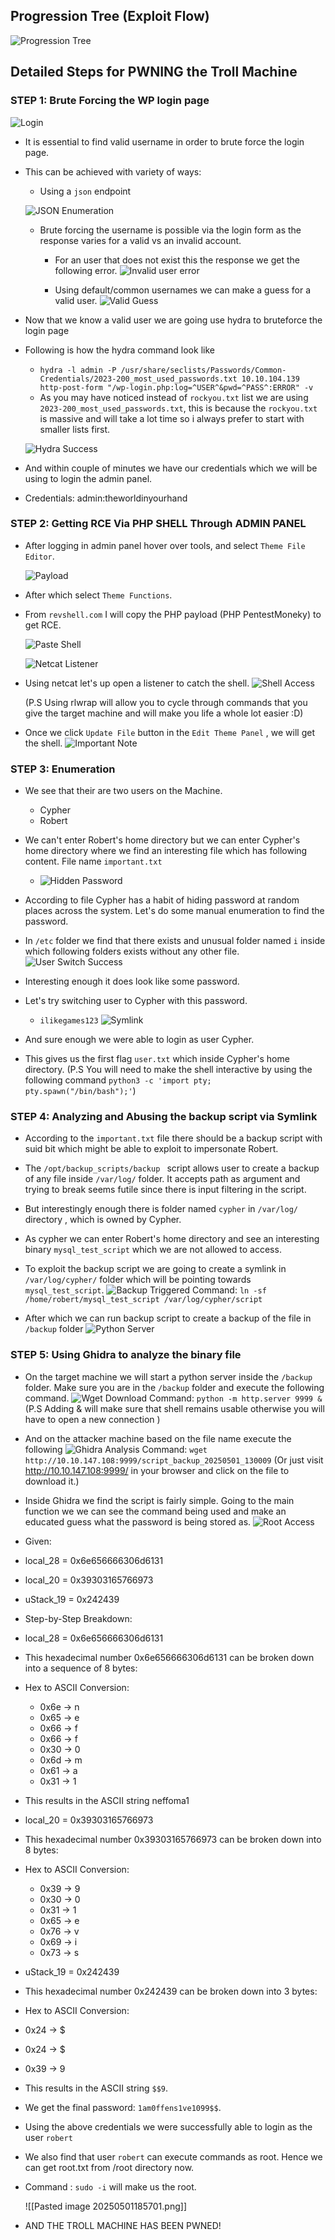 
## Progression Tree (Exploit Flow)

![Progression Tree](Assets/Pasted%20image%2020250501075251.png)


## Detailed Steps for PWNING the Troll Machine

### STEP 1: Brute Forcing the WP login page


![Login](Assets/Pasted%20image%2020250501081101.png)

- It is essential to find valid username in order to brute force the login page.
- This can be achieved with variety of ways: 
	
	- Using a `json` endpoint
	
    ![JSON Enumeration](Assets/Pasted%20image%2020250501081558.png)
	- Brute forcing the username is possible via the login form as the response varies for a valid vs an invalid account.
		- For an user that does not exist this the response we get the following error.
      ![Invalid user error](Assets/Pasted%20image%2020250501081824.png)

		- Using default/common usernames we can make a guess for a valid user.
      ![Valid Guess](Assets/Pasted%20image%2020250501082054.png)

- Now that we know a valid user we are going use hydra to bruteforce the login page
- Following is how the hydra command look like
	- `hydra -l admin -P /usr/share/seclists/Passwords/Common-Credentials/2023-200_most_used_passwords.txt 10.10.104.139 http-post-form "/wp-login.php:log=^USER^&pwd=^PASS^:ERROR" -v`
	- As you may have noticed instead of `rockyou.txt` list we are using `2023-200_most_used_passwords.txt`, this is because the `rockyou.txt` is massive and will take a lot time so i always prefer to start with smaller lists first.
	
	![Hydra Success](Assets/Pasted%20image%2020250501082753.png)

- And within couple of minutes we have our credentials which we will be using to login the admin panel.
- Credentials: admin:theworldinyourhand

### STEP 2: Getting RCE Via PHP SHELL Through ADMIN PANEL

- After logging in admin panel hover over tools, and select `Theme File Editor`.

	![Payload](Assets/Pasted%20image%2020250501180423.png)

- After which select `Theme Functions`.
- From `revshell.com` I will copy the PHP payload (PHP PentestMoneky) to get RCE.
	
	![Paste Shell](Assets/Pasted%20image%2020250501180518.png)

	![Netcat Listener](Assets/Pasted%20image%2020250501180639.png)

- Using netcat let's up open a listener to catch the shell.
	![Shell Access](Assets/Pasted%20image%2020250501180853.png)

	(P.S Using rlwrap will allow you to cycle through commands that you give the target machine and will make you life a whole lot easier :D)
- Once we click `Update File` button in the `Edit Theme Panel` , we will get the shell.
	![Important Note](Assets/Pasted%20image%2020250501181145.png)

### STEP 3: Enumeration

- We see that their are two users on the Machine. 
	- Cypher
	- Robert
- We can't enter Robert's home directory but we can enter Cypher's home directory where we find an interesting file which has following content. File name `important.txt`
	- ![Hidden Password](Assets/Pasted%20image%2020250501181524.png)

- According to file Cypher has a habit of hiding password at random places across the system. Let's do some manual enumeration to find the password.
- In  `/etc` folder we find that there exists and unusual folder named `i` inside which following folders exists without any other file.
	![User Switch Success](Assets/Pasted%20image%2020250501181708.png)

- Interesting enough it does look like some password.
- Let's try switching user to Cypher with this password.
	- `ilikegames123`
	![Symlink](Assets/Pasted%20image%2020250501183044.png)
- And sure enough we were able to login as user Cypher.
- This gives us the first flag `user.txt` which inside Cypher's home directory.
(P.S You will need to make the shell interactive by using the following command `python3 -c 'import pty; pty.spawn("/bin/bash");'`)


### STEP 4: Analyzing and Abusing the backup script via Symlink

- According to the `important.txt` file there should be a backup script with suid bit which might be able to exploit to impersonate Robert.
- The `/opt/backup_scripts/backup ` script allows user to create a backup of any file inside `/var/log/` folder. It accepts path as argument and trying to break seems futile since there is input filtering in the script.
- But interestingly enough there is folder named `cypher` in `/var/log/` directory , which is owned by Cypher. 
- As cypher we can enter Robert's home directory and see an interesting binary `mysql_test_script` which we are not allowed to access.

- To exploit the backup script we are going to create a symlink in `/var/log/cypher/` folder which will be pointing towards `mysql_test_script`.
	![Backup Triggered](Assets/Pasted%20image%2020250501183152.png)
	Command: `ln -sf /home/robert/mysql_test_script /var/log/cypher/script`
	
- After which we can run backup script to create a backup of the file in `/backup` folder
	![Python Server](Assets/Pasted%20image%2020250501183901.png)

### STEP 5: Using Ghidra to analyze the binary file

- On the target machine we will start a python server inside the `/backup` folder. Make sure you are in the `/backup` folder and execute the following command.
	![Wget Download](Assets/Pasted%20image%2020250501183951.png)
	Command: `python -m http.server 9999 &`
(P.S Adding & will make sure that shell remains usable otherwise you will have to open a new connection )
- And on the attacker machine based on the file name execute the following 
	![Ghidra Analysis](Assets/Pasted%20image%2020250501184450.png)
	Command: `wget http://10.10.147.108:9999/script_backup_20250501_130009`
(Or just visit http://10.10.147.108:9999/ in your browser and click on the file to download it.)

- Inside Ghidra we find the script is fairly simple. Going to the main function we we can see the command being used and make an educated guess what the password is being stored as.
	 ![Root Access](Assets/Pasted%20image%2020250501185701.png)

- Given: 
- local_28 = 0x6e656666306d6131
- local_20 = 0x39303165766973
- uStack_19 = 0x242439

- Step-by-Step Breakdown: 
 
 - local_28 = 0x6e656666306d6131
 - This hexadecimal number 0x6e656666306d6131 can be broken down into a sequence of 8 bytes:
 - Hex to ASCII Conversion: 
	 - 0x6e → n 
	 - 0x65 → e 
	 - 0x66 → f
	 - 0x66 → f
	 - 0x30 → 0 
	 - 0x6d → m
	 - 0x61 → a
	 - 0x31 → 1
 - This results in the ASCII string neffoma1
 
 - local_20 = 0x39303165766973 
 - This hexadecimal number 0x39303165766973 can be broken down into 8 bytes: 
 - Hex to ASCII Conversion: 
	 - 0x39 → 9 
	 - 0x30 → 0 
	 - 0x31 → 1 
	 - 0x65 → e 
	 - 0x76 → v 
	 - 0x69 → i 
	 - 0x73 → s

-  uStack_19 = 0x242439 
- This hexadecimal number 0x242439 can be broken down into 3 bytes:
- Hex to ASCII Conversion:
- 0x24 → $ 
- 0x24 → $ 
- 0x39 → 9 
- This results in the ASCII string `$$9`.

- We get the final password: `1am0ffens1ve1099$$`.

- Using the above credentials we were successfully able to login as the user `robert`
- We also find that user `robert` can execute commands as root. Hence we can get root.txt from /root directory now.
- Command : `sudo -i` will make us the root.

	![[Pasted image 20250501185701.png]]

- AND THE TROLL MACHINE HAS BEEN PWNED!
